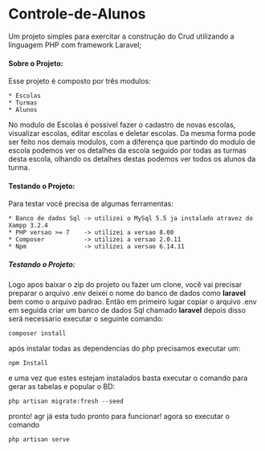 # Controle-de-Alunos
Um projeto simples para exercitar a construção do Crud utilizando a linguagem PHP com framework Laravel;

#### Sobre o Projeto: 
  Esse projeto é composto por três modulos:
  
    * Escolas
    * Turmas
    * Alunos
  
  No modulo de Escolas é possivel fazer o cadastro de novas escolas, visualizar escolas, editar escolas e deletar escolas.
Da mesma forma pode ser feito nos demais modulos, com a diferença que partindo do modulo de escola podemos ver os detalhes 
da escola seguido por todas as turmas desta escola, olhando os detalhes destas podemos ver todos os alunos da turma.

 #### Testando o Projeto: 
Para testar você precisa de algumas ferramentas:
    
    * Banco de dados Sql -> utilizei o MySql 5.5 ja instalado atravez do Xampp 3.2.4
    * PHP versao >= 7    -> utilizei a versao 8.00 
    * Composer           -> utilizei a versao 2.0.11
    * Npm                -> utilizei a versao 6.14.11
 
 ##### Testando o Projeto: 

Logo apos baixar o zip do projeto ou fazer um clone, você vai precisar preparar o arquivo  .env 
deixei o nome do banco de dados como **laravel** bem como o arquivo padrao.
Então em primeiro lugar copiar o arquivo .env em seguida criar um banco de dados Sql chamado **laravel** 
depois disso será necessario executar o seguinte comando:
```
composer install
```
após instalar todas as dependencias do php precisamos executar um:
```
npm Install
```
e uma vez que estes estejam instalados basta executar o comando para gerar as tabelas e popular o BD:
```
php artisan migrate:fresh --seed
```
pronto! agr já esta tudo pronto para funcionar!
agora so executar o comando 
```
php artisan serve
```
